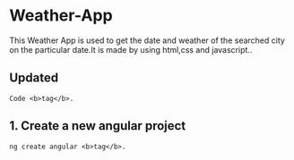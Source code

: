 # Weather-App
This Weather App is used to get the date and weather of the searched city on the particular date.It is made by using html,css and javascript..

## Updated
```
Code <b>tag</b>.
```

## 1. Create a new angular project
```
ng create angular <b>tag</b>.
```
